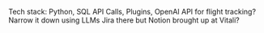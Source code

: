 Tech stack: Python, SQL
API Calls, Plugins, OpenAI API for flight tracking?
Narrow it down using LLMs
Jira there but Notion brought up at Vitali?
